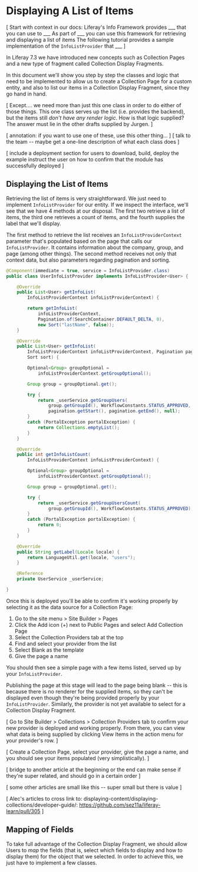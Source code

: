 # Displaying A List of Items

[
Start with context in our docs:
Liferay's Info Framework provides ___ that you can use to ___
As part of ___ you can use this framework for retrieving and displaying a list of items
The following tutorial provides a sample implementation of the `InfoListProvider` that ___
]

In Liferay 7.3 we have introduced new concepts such as Collection Pages and a new type of fragment called Collection Display Fragments.

In this document we'll show you step by step the classes and logic that need to be implemented to allow us to create a Collection Page for a custom entity, and also to list our items in a Collection Display Fragment, since they go hand in hand.

[
Except.... we need more than just this one class in order to do either of those things. This one class serves up the list (i.e. provides the backend), but the items still _don't have any render logic_. How is that logic supplied? The answer must lie in the other drafts supplied by Jurgen.
]

[
annotation: if you want to use one of these, use this other thing...
]
[
talk to the team -- maybe get a one-line description of what each class does
]

[
include a deployment section for users to download, build, deploy the example
instruct the user on how to confirm that the module has successfully deployed
]

## Displaying the List of Items

Retrieving the list of items is very straightforward. We just need to implement `InfoListProvider` for our entity. If we inspect the interface, we'll see that we have 4 methods at our disposal. The first two retrieve a list of items, the third one retrieves a count of items, and the fourth supplies the label that we'll display.

The first method to retrieve the list receives an `InfoListProviderContext` parameter that's populated based on the page that calls our `InfoListProvider`. It contains information about the company, group, and page (among other things). The second method receives not only that context data, but also parameters regarding pagination and sorting.

```java
@Component(immediate = true, service = InfoListProvider.class)
public class UserInfoListProvider implements InfoListProvider<User> {

    @Override
    public List<User> getInfoList(
        InfoListProviderContext infoListProviderContext) {

        return getInfoList(
            infoListProviderContext,
            Pagination.of(SearchContainer.DEFAULT_DELTA, 0),
            new Sort("lastName", false));
    }

    @Override
    public List<User> getInfoList(
        InfoListProviderContext infoListProviderContext, Pagination pagination,
        Sort sort) {

        Optional<Group> groupOptional =
            infoListProviderContext.getGroupOptional();

        Group group = groupOptional.get();

        try {
            return _userService.getGroupUsers(
                group.getGroupId(), WorkflowConstants.STATUS_APPROVED,
                pagination.getStart(), pagination.getEnd(), null);
        }
        catch (PortalException portalException) {
            return Collections.emptyList();
        }
    }

    @Override
    public int getInfoListCount(
        InfoListProviderContext infoListProviderContext) {

        Optional<Group> groupOptional =
            infoListProviderContext.getGroupOptional();

        Group group = groupOptional.get();

        try {
            return _userService.getGroupUsersCount(
                group.getGroupId(), WorkflowConstants.STATUS_APPROVED);
        }
        catch (PortalException portalException) {
            return 0;
        }
    }

    @Override
    public String getLabel(Locale locale) {
        return LanguageUtil.get(locale, "users");
    }

    @Reference
    private UserService _userService;

}
```

Once this is deployed you'll be able to confirm it's working properly by selecting it as the data source for a Collection Page:

1. Go to the site menu > Site Builder > Pages
1. Click the Add icon (+) next to Public Pages and select Add Collection Page
1. Select the Collection Providers tab at the top
1. Find and select your provider from the list
1. Select Blank as the template
1. Give the page a name

You should then see a simple page with a few items listed, served up by your `InfoListProvider`.

Publishing the page at this stage will lead to the page being blank -- this is because there is no renderer for the supplied items, so they can't be displayed even though they're being provided properly by your `InfoListProvider`. Similarly, the provider is not yet available to select for a Collection Display Fragment.

[
Go to Site Builder > Collections > Collection Providers tab to confirm your new provider is deployed and working properly. From there, you can view what data is being supplied by clicking View Items in the action menu for your provider's row.
]

[
Create a Collection Page, select your provider, give the page a name, and you should see your items populated (very simplistically).
]

[
bridge to another article at the beginning or the end can make sense if they're super related, and should go in a certain order
]

[
some other articles are small like this -- super small but there is value
]

[
Alec's articles to cross link to: displaying-content/displaying-collections/developer-guide/: https://github.com/sez11a/liferay-learn/pull/305
]

## Mapping of Fields

To take full advantage of the Collection Display Fragment, we should allow Users to _map_ the fields (that is, select which fields to display and how to display them) for the object that we selected. In order to achieve this, we just have to implement a few classes.
